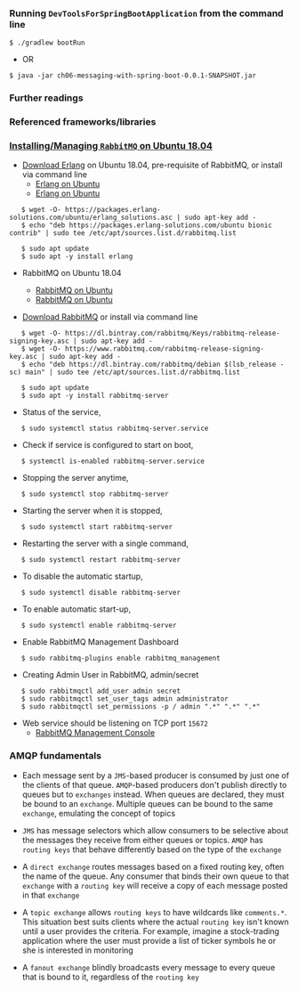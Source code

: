 ### Running `DevToolsForSpringBootApplication` from the command line
```
$ ./gradlew bootRun
```
 - OR
```
$ java -jar ch06-messaging-with-spring-boot-0.0.1-SNAPSHOT.jar
```

### Further readings

### Referenced frameworks/libraries


### [Installing/Managing `RabbitMQ` on Ubuntu 18.04](https://www.rabbitmq.com/)

 - [Download Erlang](https://www.erlang.org/downloads) on Ubuntu 18.04, pre-requisite of RabbitMQ,
   or install via command line
   - [Erlang on Ubuntu](https://computingforgeeks.com/how-to-install-latest-erlang-on-ubuntu-18-04-lts/)
   - [Erlang on Ubuntu](https://tecadmin.net/install-erlang-on-ubuntu/)
```
   $ wget -O- https://packages.erlang-solutions.com/ubuntu/erlang_solutions.asc | sudo apt-key add -
   $ echo "deb https://packages.erlang-solutions.com/ubuntu bionic contrib" | sudo tee /etc/apt/sources.list.d/rabbitmq.list

   $ sudo apt update
   $ sudo apt -y install erlang
```

 - RabbitMQ on Ubuntu 18.04
   - [RabbitMQ on Ubuntu](https://computingforgeeks.com/how-to-install-latest-rabbitmq-server-on-ubuntu-18-04-lts/)
   - [RabbitMQ on Ubuntu](https://tecadmin.net/install-rabbitmq-server-on-ubuntu/)

 - [Download RabbitMQ](https://www.rabbitmq.com/download.html) or install via command line
```
   $ wget -O- https://dl.bintray.com/rabbitmq/Keys/rabbitmq-release-signing-key.asc | sudo apt-key add -
   $ wget -O- https://www.rabbitmq.com/rabbitmq-release-signing-key.asc | sudo apt-key add -
   $ echo "deb https://dl.bintray.com/rabbitmq/debian $(lsb_release -sc) main" | sudo tee /etc/apt/sources.list.d/rabbitmq.list

   $ sudo apt update
   $ sudo apt -y install rabbitmq-server
```

 - Status of the service,
```
   $ sudo systemctl status rabbitmq-server.service
```

 - Check if service is configured to start on boot,
```
   $ systemctl is-enabled rabbitmq-server.service 
```

 - Stopping the server anytime,
```
   $ sudo systemctl stop rabbitmq-server
```

 - Starting the server when it is stopped,
```
   $ sudo systemctl start rabbitmq-server
```

 - Restarting the server with a single command,
```
   $ sudo systemctl restart rabbitmq-server
```

 - To disable the automatic startup,
```
   $ sudo systemctl disable rabbitmq-server
```

 - To enable automatic start-up,
```
   $ sudo systemctl enable rabbitmq-server
```

 - Enable RabbitMQ Management Dashboard
```
   $ sudo rabbitmq-plugins enable rabbitmq_management
```

 - Creating Admin User in RabbitMQ, admin/secret
```
   $ sudo rabbitmqctl add_user admin secret 
   $ sudo rabbitmqctl set_user_tags admin administrator
   $ sudo rabbitmqctl set_permissions -p / admin ".*" ".*" ".*"
```

 - Web service should be listening on TCP port `15672`
   - [RabbitMQ Management Console](http://localhost:15672)

### AMQP fundamentals

 - Each message sent by a `JMS`-based producer is consumed by just one of the clients of that queue.
   `AMQP`-based producers don't publish directly to queues but to `exchanges` instead. When queues are
   declared, they must be bound to an `exchange`. Multiple queues can be bound to the same `exchange`,
   emulating the concept of topics 

 - `JMS` has message selectors which allow consumers to be selective about the messages they receive from
   either queues or topics. `AMQP` has `routing keys` that behave differently based on the type of the
   `exchange`

 - A `direct exchange` routes messages based on a fixed routing key, often the name of the queue.
   Any consumer that binds their own queue to that `exchange` with a `routing key` will receive a copy
   of each message posted in that `exchange`
   
 - A `topic exchange` allows `routing keys` to have wildcards like `comments.*`. This situation best
   suits clients where the actual `routing key` isn't known until a user provides the criteria.
   For example, imagine a stock-trading application where the user must provide a list of ticker
   symbols he or she is interested in monitoring
   
 - A `fanout exchange` blindly broadcasts every message to every queue that is bound to it, regardless of
   the `routing key`
















